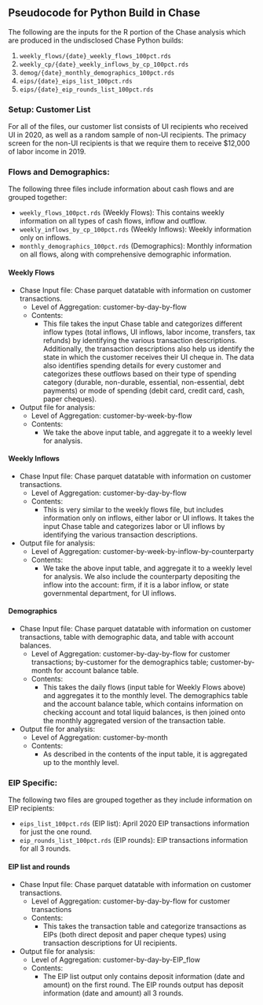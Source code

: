 ## Pseudocode for Python Build in Chase

The following are the inputs for the R portion of the Chase analysis which are produced in the undisclosed Chase Python builds:

1.  `weekly_flows/{date}_weekly_flows_100pct.rds`
2.  `weekly_cp/{date}_weekly_inflows_by_cp_100pct.rds`
3.  `demog/{date}_monthly_demographics_100pct.rds`
4.  `eips/{date}_eips_list_100pct.rds`
5.  `eips/{date}_eip_rounds_list_100pct.rds`

### Setup: Customer List

For all of the files, our customer list consists of UI recipients who received UI in 2020, as well as a random sample of non-UI recipients. The primacy screen for the non-UI recipients is that we require them to receive \$12,000 of labor income in 2019.

### Flows and Demographics:

The following three files include information about cash flows and are grouped together:

-   `weekly_flows_100pct.rds` (Weekly Flows): This contains weekly information on all types of cash flows, inflow and outflow.
-   `weekly_inflows_by_cp_100pct.rds` (Weekly Inflows): Weekly information only on inflows.
-   `monthly_demographics_100pct.rds` (Demographics): Monthly information on all flows, along with comprehensive demographic information.

#### Weekly Flows

-   Chase Input file: Chase parquet datatable with information on customer transactions.
    -   Level of Aggregation: customer-by-day-by-flow
    -   Contents:
        -   This file takes the input Chase table and categorizes different inflow types (total inflows, UI inflows, labor income, transfers, tax refunds) by identifying the various transaction descriptions. Additionally, the transaction descriptions also help us identify the state in which the customer receives their UI cheque in. The data also identifies spending details for every customer and categorizes these outflows based on their type of spending category (durable, non-durable, essential, non-essential, debt payments) or mode of spending (debit card, credit card, cash, paper cheques).
-   Output file for analysis:
    -   Level of Aggregation: customer-by-week-by-flow
    -   Contents:
        -   We take the above input table, and aggregate it to a weekly level for analysis.

#### Weekly Inflows

-   Chase Input file: Chase parquet datatable with information on customer transactions.
    -   Level of Aggregation: customer-by-day-by-flow
    -   Contents:
        -   This is very similar to the weekly flows file, but includes information only on inflows, either labor or UI inflows. It takes the input Chase table and categorizes labor or UI inflows by identifying the various transaction descriptions.
-   Output file for analysis:
    -   Level of Aggregation: customer-by-week-by-inflow-by-counterparty
    -   Contents:
        -   We take the above input table, and aggregate it to a weekly level for analysis. We also include the counterparty depositing the inflow into the account: firm, if it is a labor inflow, or state governmental department, for UI inflows.

#### Demographics

-   Chase Input file: Chase parquet datatable with information on customer transactions, table with demographic data, and table with account balances.
    -   Level of Aggregation: customer-by-day-by-flow for customer transactions; by-customer for the demographics table; customer-by-month for account balance table.
    -   Contents:
        -   This takes the daily flows (input table for Weekly Flows above) and aggregates it to the monthly level. The demographics table and the account balance table, which contains information on checking account and total liquid balances, is then joined onto the monthly aggregated version of the transaction table.
-   Output file for analysis:
    -   Level of Aggregation: customer-by-month
    -   Contents:
        -   As described in the contents of the input table, it is aggregated up to the monthly level.

### EIP Specific:

The following two files are grouped together as they include information on EIP recipients:

-   `eips_list_100pct.rds` (EIP list): April 2020 EIP transactions information for just the one round.
-   `eip_rounds_list_100pct.rds` (EIP rounds): EIP transactions information for all 3 rounds.

#### EIP list and rounds

-   Chase Input file: Chase parquet datatable with information on customer transactions.
    -   Level of Aggregation: customer-by-day-by-flow for customer transactions
    -   Contents:
        -   This takes the transaction table and categorize transactions as EIPs (both direct deposit and paper cheque types) using transaction descriptions for UI recipients.
-   Output file for analysis:
    -   Level of Aggregation: customer-by-day-by-EIP_flow
    -   Contents:
        -   The EIP list output only contains deposit information (date and amount) on the first round. The EIP rounds output has deposit information (date and amount) all 3 rounds.
